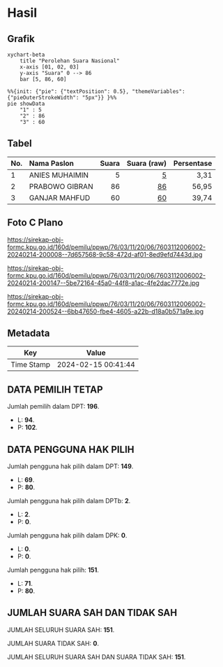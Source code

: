 # Hasil

## Grafik

```mermaid
xychart-beta
    title "Perolehan Suara Nasional"
    x-axis [01, 02, 03]
    y-axis "Suara" 0 --> 86
    bar [5, 86, 60]
```

```mermaid
%%{init: {"pie": {"textPosition": 0.5}, "themeVariables": {"pieOuterStrokeWidth": "5px"}} }%%
pie showData
    "1" : 5
    "2" : 86
    "3" : 60
```

## Tabel

| No. | Nama Paslon    | Suara | Suara (raw) | Persentase |
|:--- |:-------------- | -----:| -----------:| ----------:|
| 1   | ANIES MUHAIMIN | 5     | [5][p-1]    | 3,31       |
| 2   | PRABOWO GIBRAN | 86    | [86][p-2]   | 56,95      |
| 3   | GANJAR MAHFUD  | 60    | [60][p-3]   | 39,74      |


[p-1]: https://github.com/gigit-pemilu/pemilu-2024/blob/main/pilpres/hitung-suara/sub/76-sulawesi-barat/sub/03-mamasa/sub/11-bambang/sub/2006-salukepopok/sub/002-tps/sub/paslon-1.txt
[p-2]: https://github.com/gigit-pemilu/pemilu-2024/blob/main/pilpres/hitung-suara/sub/76-sulawesi-barat/sub/03-mamasa/sub/11-bambang/sub/2006-salukepopok/sub/002-tps/sub/paslon-2.txt
[p-3]: https://github.com/gigit-pemilu/pemilu-2024/blob/main/pilpres/hitung-suara/sub/76-sulawesi-barat/sub/03-mamasa/sub/11-bambang/sub/2006-salukepopok/sub/002-tps/sub/paslon-3.txt

## Foto C Plano

https://sirekap-obj-formc.kpu.go.id/160d/pemilu/ppwp/76/03/11/20/06/7603112006002-20240214-200008--7d657568-9c58-472d-af01-8ed9efd7443d.jpg

https://sirekap-obj-formc.kpu.go.id/160d/pemilu/ppwp/76/03/11/20/06/7603112006002-20240214-200147--5be72164-45a0-44f8-a1ac-4fe2dac7772e.jpg

https://sirekap-obj-formc.kpu.go.id/160d/pemilu/ppwp/76/03/11/20/06/7603112006002-20240214-200524--6bb47650-fbe4-4605-a22b-d18a0b571a9e.jpg


## Metadata

| Key        | Value               |
| ---------- | ------------------- |
| Time Stamp | 2024-02-15 00:41:44 |


## DATA PEMILIH TETAP

Jumlah pemilih dalam DPT: **196**.
 * L: **94**.
 * P: **102**.

## DATA PENGGUNA HAK PILIH

Jumlah pengguna hak pilih dalam DPT: **149**.
 * L: **69**.
 * P: **80**.

Jumlah pengguna hak pilih dalam DPTb: **2**.
 * L: **2**.
 * P: **0**.

Jumlah pengguna hak pilih dalam DPK: **0**.
 * L: **0**.
 * P: **0**.

Jumlah pengguna hak pilih: **151**.
 * L: **71**.
 * P: **80**.

## JUMLAH SUARA SAH DAN TIDAK SAH

JUMLAH SELURUH SUARA SAH: **151**.

JUMLAH SUARA TIDAK SAH: **0**.

JUMLAH SELURUH SUARA SAH DAN SUARA TIDAK SAH: **151**.


